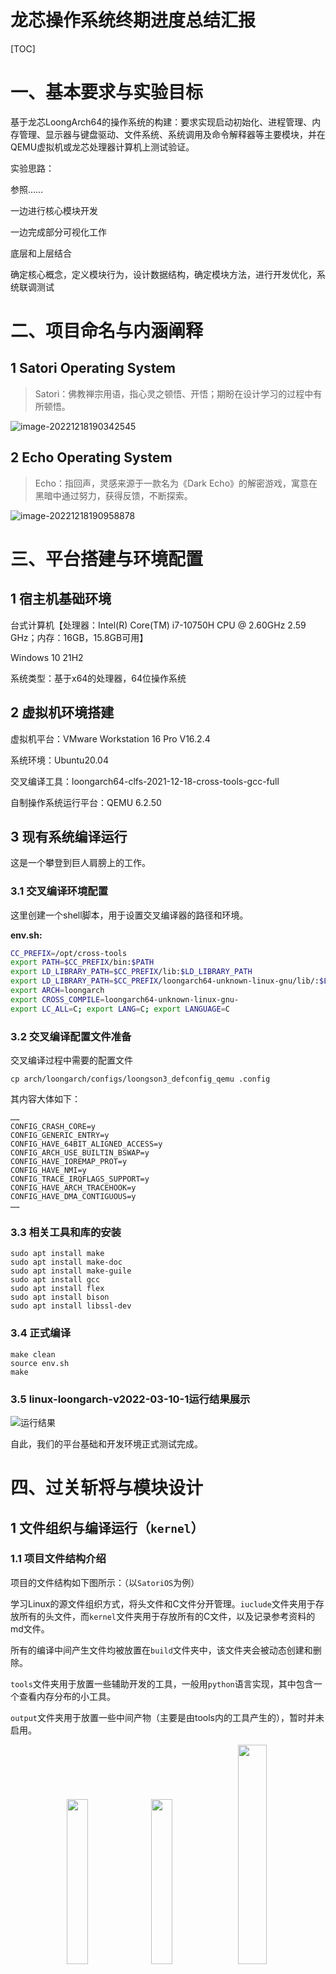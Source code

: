 # 龙芯操作系统终期进度总结汇报

[TOC]

# 一、基本要求与实验目标

基于龙芯LoongArch64的操作系统的构建：要求实现启动初始化、进程管理、内存管理、显示器与键盘驱动、文件系统、系统调用及命令解释器等主要模块，并在QEMU虚拟机或龙芯处理器计算机上测试验证。

实验思路：

参照……

一边进行核心模块开发

一边完成部分可视化工作

底层和上层结合

确定核心概念，定义模块行为，设计数据结构，确定模块方法，进行开发优化，系统联调测试

# 二、项目命名与内涵阐释

## 1 Satori Operating System

> Satori：佛教禅宗用语，指心灵之顿悟、开悟；期盼在设计学习的过程中有所顿悟。

![image-20221218190342545](D:\CodeBase\satori-os\report\assets\image-20221218190342545.png)

## 2 Echo Operating System

> Echo：指回声，灵感来源于一款名为《Dark Echo》的解密游戏，寓意在黑暗中通过努力，获得反馈，不断探索。

![image-20221218190958878](D:\CodeBase\satori-os\report\assets\image-20221218190958878.png)

# 三、平台搭建与环境配置

## 1 宿主机基础环境

台式计算机【处理器：Intel(R) Core(TM) i7-10750H CPU @ 2.60GHz   2.59 GHz；内存：16GB，15.8GB可用】

Windows 10 21H2

系统类型：基于x64的处理器，64位操作系统

## 2 虚拟机环境搭建

虚拟机平台：VMware Workstation 16 Pro V16.2.4

系统环境：Ubuntu20.04

交叉编译工具：loongarch64-clfs-2021-12-18-cross-tools-gcc-full

自制操作系统运行平台：QEMU 6.2.50

## 3 现有系统编译运行

这是一个攀登到巨人肩膀上的工作。

### 3.1 交叉编译环境配置

这里创建一个shell脚本，用于设置交叉编译器的路径和环境。

**env.sh:**

```sh
CC_PREFIX=/opt/cross-tools
export PATH=$CC_PREFIX/bin:$PATH
export LD_LIBRARY_PATH=$CC_PREFIX/lib:$LD_LIBRARY_PATH
export LD_LIBRARY_PATH=$CC_PREFIX/loongarch64-unknown-linux-gnu/lib/:$LD_LIBRARY_PATH
export ARCH=loongarch
export CROSS_COMPILE=loongarch64-unknown-linux-gnu-
export LC_ALL=C; export LANG=C; export LANGUAGE=C
```

### 3.2 交叉编译配置文件准备

交叉编译过程中需要的配置文件

```shell
cp arch/loongarch/configs/loongson3_defconfig_qemu .config
```

其内容大体如下：

```shell
……
CONFIG_CRASH_CORE=y
CONFIG_GENERIC_ENTRY=y
CONFIG_HAVE_64BIT_ALIGNED_ACCESS=y
CONFIG_ARCH_USE_BUILTIN_BSWAP=y
CONFIG_HAVE_IOREMAP_PROT=y
CONFIG_HAVE_NMI=y
CONFIG_TRACE_IRQFLAGS_SUPPORT=y
CONFIG_HAVE_ARCH_TRACEHOOK=y
CONFIG_HAVE_DMA_CONTIGUOUS=y
……
```

### 3.3 相关工具和库的安装

```shell
sudo apt install make
sudo apt install make-doc
sudo apt install make-guile
sudo apt install gcc
sudo apt install flex
sudo apt install bison
sudo apt install libssl-dev
```

### 3.4 正式编译

```shell
make clean
source env.sh
make
```

### 3.5 linux-loongarch-v2022-03-10-1运行结果展示

![运行结果](.\assets\image-20221217141058349.png)

自此，我们的平台基础和开发环境正式测试完成。

# 四、过关斩将与模块设计

## 1 文件组织与编译运行（`kernel`）

### 1.1 项目文件结构介绍

项目的文件结构如下图所示：（以`SatoriOS`为例）

学习Linux的源文件组织方式，将头文件和C文件分开管理。`iuclude`文件夹用于存放所有的头文件，而`kernel`文件夹用于存放所有的C文件，以及记录参考资料的md文件。

所有的编译中间产生文件均被放置在`build`文件夹中，该文件夹会被动态创建和删除。

`tools`文件夹用于放置一些辅助开发的工具，一般用`python`语言实现，其中包含一个查看内存分布的小工具。

`output`文件夹用于放置一些中间产物（主要是由tools内的工具产生的），暂时并未启用。

<center>
    <img src=".\assets\image-20221217124720705.png" width="26%">
    <img src=".\assets\image-20221217124515810.png" width="26%">
    <img src=".\assets\image-20221217124624890.png" width="30%">
</center>

为了方便IDE定位头文件所在位置，可在`VSCode`中做如下配置：

```json
{
    "configurations": [
        {
            ...
            "includePath": [
                "${workspaceFolder}/include/**",
            ],
            ...
        }
    ],
    ...
}
```

### 1.2 编译脚本编写说明

本系统通过编写多级`Makefile`文件实现对源代码的编译和链接，详细编译过程如下。

在`kernel`文件夹中添加负责内核总体编译的`Makefile`文件，其主要功能是

- 定义基本编译/链接指令参数，并将其`export`至工作空间

```makefile
export TOOLPREFIX := loongarch64-unknown-linux-gnu-

export CC = $(TOOLPREFIX)gcc
export LD = $(TOOLPREFIX)ld

export CFLAGS = -Wall -O2 -g3 \
	-march=loongarch64 -mabi=lp64s \
	-ffreestanding -fno-common \
	-nostdlib \
	-I../include \ # 告知gcc头文件的相对路径
	-fno-stack-protector \
	-fno-pie -no-pie 

export LDFLAGS = -z max-page-size=4096
```

- 遍历`kernel`文件夹，确定需要编译链接的中间目标文件，这里默认将每个子文件夹的名字作为目标文件的文件名

```makefile
TGTDIR := ../build/ # 编译目标输出文件夹
TARGET := $(TGTDIR)kernel
SOURCE := $(wildcard *.c)
# 遍历所有的文件夹，并将文件夹的名字作为中间目标产物的名字
SUBOBJS = $(filter %.o, $(patsubst ./%, %.o, $(shell find -maxdepth 1 -type d)))
OBJECTS = $(patsubst %.c, $(TGTDIR)%.o, $(SOURCE))
OBJECTS += $(patsubst %.o, $(TGTDIR)%.o, $(SUBOBJS))
```

- 遍历并进入到每一个子文件夹中执行`make`指令，递归地完成编译，并将所有中间产物最终链接为内核

```makefile
$(TARGET): $(OBJECTS) ld.script # 根据链接脚本进行链接
	@echo Linking $(TARGET)
	$(ECHOPRE)$(LD) $(LDFLAGS) -T ld.script -o $(TARGET) $(OBJECTS)

$(TGTDIR)%.o : %.c
	@echo Compiling $<
	$(ECHOPRE)$(CC) $(CFLAGS) -c -o $@ $<

$(TGTDIR)%.o : # 递归地执行编译
	@echo -------------------------- == $(subst .o,,$@) == ------------------------------
	@mkdir -p $(subst .o,,$@)
	@(cd $(subst $(TGTDIR),,$(subst .o,,$@)); make) # 进入到子文件夹并执行`make`指令
```

每一个子文件夹中的`Makefile`文件内容类似如下

```makefile
SECNME := mm # 该模块名称
TGTDIR := ../../build/ # 目标产物文件夹
INCDIR := ../../include # 头文件目录
SUBDIR := $(TGTDIR)$(SECNME)/
TARGET := $(TGTDIR)$(SECNME).o
SOURCE := $(wildcard *.c)
OBJECTS := $(patsubst %.c, $(SUBDIR)%.o, $(SOURCE))
CFLAGS += -I../../include

all: $(TARGET)

$(TARGET): $(OBJECTS)
	@echo Linking $(TARGET)
	$(ECHOPRE)$(LD) -r -o $(TARGET) $(OBJECTS)

$(SUBDIR)%.o : %.c
	@echo Compiling $<
	$(ECHOPRE)$(CC) $(CFLAGS) -c -o $@ $<
```

### 1.3 运行脚本编写说明

## 2 固件简介与启动装载（`start.sh`）

### 2.1 UEFI固件简介

### 2.2 龙芯操作系统装载流程

龙芯之前定义了一个启动规范，定义了BIOS和内核的交互接口，但是在推动相关补丁进入上游社区时，内核的维护者们提出了不同意见。社区倾向于采用EFI标准提供的启动功能，即编译内核时生成一个vmlinux.efi这样的EFI模块，它可以不用任何grub之类的装载器实现启动。因为还没有最终定论，导致龙芯开源版本的内核和BIOS互相没有直接支持。因此我们不得不从github.com/loongson fork了相应的软件，进行了一点修改。这里对目前的启动约定做一个简单的说明：

- UEFI bios装载内核时，会把从内核elf文件获取的入口点地址（可以用readelf -h或者-l vmlinux看到）抹去高32位使用。比如vmlinux链接的地址是0x9000000001034804，实际bios跳转的地址将是0x1034804，代码装载的位置也是物理内存0x1034804。BIOS这么做是因为它逻辑上相当于用物理地址去访问内存，高的虚拟地址空间没有映射不能直接用。
- 内核启动入口代码需要做两件事：（参见arch/loongarch/kernel/head.S）
  1. 设置一个直接地址映射窗口（参见loongarch体系结构手册，5.2.1节），把内核用到的64地址抹去高位映射到物理内存。目前linux内核是设置0x8000xxxx-xxxxxxxx和0x9000xxxx-xxxxxxxx地址抹去最高的8和9为其物理地址，前者用于uncache访问(即不通过高速缓存去load/store)，后者用于cache访问。
  2. 做个代码自跳转，使得后续代码执行的PC和链接用的虚拟地址匹配。BIOS刚跳转到内核时，用的地址是抹去了高32位的地址（相当于物理地址），步骤1使得链接时的高地址可以访问到同样的物理内存，这里则换回到原始的虚拟地址。

我们这里使用链接脚本（ld.script）设置内核入口：

```c
OUTPUT_ARCH( "loongarch" )
ENTRY( kernel_entry )

SECTIONS
{
  . = 0x92000000;

  .text : {
    *(.text .text.*)
    PROVIDE(etext = .);
  }

  .rodata : {
    . = ALIGN(16);
    *(.srodata .srodata.*)
    . = ALIGN(16);
    *(.rodata .rodata.*)
  }

  .data : {
    . = ALIGN(16);
    *(.sdata .sdata.*) 
    . = ALIGN(16);
    *(.data .data.*)
  }

  .bss : {
    . = ALIGN(16);
    *(.sbss .sbss.*) 
    . = ALIGN(16);
    *(.bss .bss.*)
  }

  PROVIDE(end = .);
}
```



## 3 内核信息输出模块设计（`io`）

### 3.1 显示第一个字符

此时，我们设置了内核入口，就相当于给我们的操作系统“程序”设置了一个“main”函数，但是在这样的命令行窗口，没有输出，我们无法看到任何东西，也就无法做任何有意义的交互。亟待解决的第一个问题就是——printf。

作为一个操作系统，我们一开始并没有标准的输入输出库供我们使用，经过研究，想要在命令行窗口实现输出，需要通过串口通信。

对于串口的通信，龙芯3A5000提供了两块UART(Universal Asynchronous Receiver Transmitter)控制器进行控制，分别为UART0和UART1从**《龙芯3A5000_3B5000处理器寄存器使用手册》**中我们可以找到UART0控制器的物理地址为0x1FE00100，在输出过程中，涉及到的两个重要寄存器如下图：

<center>
    <img src=".\assets\image-20221217141152350.png" width="36%">
    <img src=".\assets\image-20221217141212916.png" width="46%">
</center>


其中DAT寄存器，负责输入数据的传输，是我们向命令行窗口输出的端口，接收8位宽的 **ascii码**；LSR寄存器则负责在传输前后检测输出状态，其第5个标志位代表当前串口是否为空，即是否能够传输数据，防止对前面传入但未处理的数据造成直接覆盖。

![image-20221217141228443](.\assets\image-20221217141228443.png)

![image-20221217141244426](.\assets\image-20221217141244426.png)

具体实现和管理代码如下：

```c
static const unsigned long uart_base = 0x1fe001e0;

#define UART0_THR  (uart_base + 0)
#define UART0_LSR  (uart_base + 5)
#define LSR_TX_IDLE  (1 << 5)

static char io_readb()
{
    return *(volatile char*)UART0_LSR;
}

static void io_writeb(char c)
{
    while ((io_readb() & LSR_TX_IDLE) == 0){
        asm volatile("nop\n" : : : );
    }
    *(char*)UART0_THR = c;
}
```

在此基础上，我们进一步封装出putc（输出单个字符）和puts（输出字符串）：

```c
void putc(char c)
{
	// wait for Transmit Holding Empty to be set in LSR.
	while ((io_readb() & LSR_TX_IDLE) == 0);
	io_writeb(c);
}

void puts(char *str)
{
	while (*str != 0)
	{
		putc(*str);
		str++;
	}
}
```

### 3.2 格式化输出及控制

格式化输出函数设计实现如下：

```C
void printf(const char *fmt, ...)
{
	va_list ap;
	int i, c, n;
	char *s;

	if (fmt == 0)
	{
		intr_on();
		return;
	}

	va_start(ap, fmt);
	for (i = 0; (c = fmt[i] & 0xff) != 0; i++)
	{
		if (c != '%')
		{
			putc(c);
			continue;
		}
		c = fmt[++i] & 0xff;
		if (c == 0)
			break;
		switch (c)
		{
		case 'd':										// 打印10进制整数
			print_int(va_arg(ap, int), 10, 1);
			break;
		case 'x':										// 打印16进制整数
			print_int(va_arg(ap, int), 16, 1);
			break;
		case 'P':										// 打印64位地址
			print_ptr(va_arg(ap, unsigned long));
			break;
		case 'p':										// 打印32位地址
			print_ptr_short(va_arg(ap, unsigned long));
			break;
		case 's':										// 打印字符串
			if ((s = va_arg(ap, char *)) == 0)
				s = "(null)";
			for (; *s; s++)
				putc(*s);
			break;
		case 'c':										// 打印字符
			putc((char)(va_arg(ap, int)));
			break;
		case 'O':										// 打印字符串（16位左对齐）
			n = 16;
			if ((s = va_arg(ap, char *)) == 0)
				s = "(null)  ";
			for (; n; s++, n--)
				putc(*s ? *s : ' ');
			break;
		case 'o':										// 打印字符串（8位左对齐）
			n = 8;
			if ((s = va_arg(ap, char *)) == 0)
				s = "(null)  ";
			for (; n; s++, n--)
				putc(*s ? *s : ' ');
			break;
		case '%':
			putc('%');
			break;
		default:
			putc('%');
			putc(c);
			break;
		}
	}
}
```

在此基础上，我们了解到可以通过`ANSI`控制码实现对串口窗口的多样化控制，我们将相关方法进行了封装，其中一些示例如下：

```C
static inline void cursor_move_to(sint x, sint y);			// 光标位置移动到
static inline void clear_screen();							// 清屏
static inline void set_cursor_style(sint style);			// 设置光标样式
static inline void set_cursor_color(sint color);			// 设置光标（字体）颜色
static inline void set_cursor_background_color(sint color);	// 设置光标（字体）背景颜色
void save_cursor_style();		// 保存光标样式
void restore_cursor_style();	// 恢复光标样式
void save_cursor_color();		// 保存光标（字体）颜色
void restore_cursor_color();	// 恢复光标（字体）颜色
```



### 3.3 内核信息打印模块

在以上输出控制模块的基础上，我们统一了内核信息输出的标准格式，定义了四种输出类型，其实现如下：

```python
#define pr_info(src, fmt, ...)          \
    {                                   \
        save_cursor_color();            \
        set_cursor_color(ANSI_GREEN);   \
        printf("[" #src "] | INFO | "); \
        printf(fmt, ##__VA_ARGS__);     \
        put_char('\n');                 \
        restore_cursor_color();         \
    }

#define pr_warn(src, fmt, ...)          \
    {                                   \
        save_cursor_color();            \
        set_cursor_color(ANSI_YELLOW);  \
        printf("[" #src "] | WARN | "); \
        printf(fmt, ##__VA_ARGS__);     \
        put_char('\n');                 \
        restore_cursor_color();         \
    }

#define pr_error(src, fmt, ...)          \
    {                                    \
        save_cursor_color();             \
        set_cursor_color(ANSI_RED);      \
        printf("[" #src "] | ERROR | "); \
        printf(fmt, ##__VA_ARGS__);      \
        put_char('\n');                  \
        restore_cursor_color();          \
        die();                           \
    }

#ifdef CONFIG_DEBUG

#define pr_debug(src, fmt, ...)          \
    {                                    \
        save_cursor_color();             \
        set_cursor_color(ANSI_BLUE);     \
        printf("[" #src "] | DEBUG | "); \
        printf(fmt, ##__VA_ARGS__);      \
        put_char('\n');                  \
        restore_cursor_color();          \
    }

#else

#define pr_debug(src, fmt, ...) \
    {                           \
    }

#endif /* !CONFIG_DEBUG */
```

内核各模块在使用上述基本模块时，可以进行封装，例如：

```python
#define mm_info(fmt, ...) pr_info(MM, fmt, ##__VA_ARGS__)
#define mm_warn(fmt, ...) pr_warn(MM, fmt, ##__VA_ARGS__)
#define mm_error(fmt, ...) pr_error(MM, fmt, ##__VA_ARGS__)
#define mm_debug(fmt, ...) pr_debug(MM, fmt, ##__VA_ARGS__)
```



## 4 中断处理与驱动设计（`trap`）

### 4.1 中断处理流程概述

（1）为了实现中断处理，首先是对中断的初始化，为各个中断相关的芯片写入控制方式，同时为CPU设置中断入口、中断使能等中断基本信息；

（2）当接收到中断后，CPU会自动跳转到设置的中断入口处运行；

（3）当前我们使用的是单个中断，在进入中断后，各个中断统一进入trap_entry函数进行现场保护，而后进入中断处理函数trap_handle；

（4）在trap_handle函数中，我们通过读取例外配置寄存器获取当前中断状态并和配置的中断配置寄存器以及各中断设备进行比较，确定触发中断的设备并进入对应设备的中断处理函数。

![trap_step](.\assets\trap_step.png)

### 4.2 中断控制过程初始化

对于中断过程的初始化可以分为四部分：

```C
void trap_init(void)
{
    /*CPU控制状态寄存器设置*/
    unsigned int ecfg = ( 0U << CSR_ECFG_VS_SHIFT ) | HWI_VEC | TI_VEC;
    unsigned long tcfg = 0x0a000000UL | CSR_TCFG_EN | CSR_TCFG_PER;
    w_csr_ecfg(ecfg);
    w_csr_tcfg(tcfg);
    w_csr_eentry((unsigned long)trap_entry);
    /*拓展io中断初始化*/
    extioi_init();
    /*桥片初始化*/
    ls7a_intc_init();
    /*键鼠控制芯片初始化*/
    i8042_init();
}
```

首先是对**控制状态寄存器**的设置，不同于8086简单基础的架构，龙芯对CPU本身设置了大量的可配置内容，其通过**控制状态寄存器**进行设置。所有的**控制状态寄存器**需要通过龙芯的`csrwr/csrrd`指令进行控制。

`ecfg`个`tcfg`分别为例外配置寄存器和时钟配置寄存器，这样我们就实现了对于中断的基础配置和一个十分重要的中断源——时钟中断源：

<center>
    <img src=".\assets\image-20221217152300743.png" width="40%">
    <img src=".\assets\image-20221217152532642.png" width="35%">
</center>

同时我们还需要向`eentry`控制状态寄存器中写入我们编写的中断入口函数地址。

对CPU的控制状态寄存器配置完成后，我们需要对CPU的IO端口的控制状态进行配置：

```c
void extioi_init(void)
{
    iocsr_writeq((0x1UL << UART0_IRQ) | (0x1UL << KEYBOARD_IRQ) | 
                 (0x1UL << MOUSE_IRQ) | (0x1UL << DISK_IRQ), 
                 LOONGARCH_IOCSR_EXTIOI_EN_BASE);

    /* extioi[31:0] map to cpu irq pin INT1, other to INT0 */
    iocsr_writeq(0x01UL,LOONGARCH_IOCSR_EXTIOI_MAP_BASE);

    /* extioi IRQ 0-7 route to core 0, use node type 0 */
    iocsr_writeq(0x0UL,LOONGARCH_IOCSR_EXTIOI_ROUTE_BASE);

    /* nodetype0 set to 1, always trigger at node 0 */
    iocsr_writeq(0x1,LOONGARCH_IOCSR_EXRIOI_NODETYPE_BASE);
}
```

这里分别对**拓展IO中断使能寄存器**、**中断路由寄存器**、**中断目标处理器核路由寄存器地址**和**中断目标结点映射方式寄存器**进行了配置。

对CPU的配置完成后，我们还需要对桥片芯片进行配置，配置其中断使能寄存器、中断向量寄存器等：

```c
void ls7a_intc_init(void)
{
    /* enable uart0/keyboard/mouse */
    *(volatile unsigned long*)(LS7A_INT_MASK_REG) = ~((0x1UL << UART0_IRQ) | (0x1UL << KEYBOARD_IRQ) | 
                                                      (0x1UL << MOUSE_IRQ));

    *(volatile unsigned long*)(LS7A_INT_EDGE_REG) = (0x1UL << (UART0_IRQ | KEYBOARD_IRQ | MOUSE_IRQ));

    /* route to the same irq in extioi */
    *(volatile unsigned char*)(LS7A_INT_HTMSI_VEC_REG + UART0_IRQ) = UART0_IRQ;
    *(volatile unsigned char*)(LS7A_INT_HTMSI_VEC_REG + KEYBOARD_IRQ) = KEYBOARD_IRQ;
    *(volatile unsigned char*)(LS7A_INT_HTMSI_VEC_REG + MOUSE_IRQ) = MOUSE_IRQ;

    *(volatile unsigned long*)(LS7A_INT_POL_REG) = 0x0UL;
}
```

自此，中断还不能够正常运行，我们还需要对外围设备进行配置。我们知道不同设备都会有不同的控制状态和输入输出端口，对应设备控制芯片的控制寄存器、数据寄存器和状态寄存器（`i8042`的控制寄存器和状态寄存器共用一个端口），这里我们最直接涉及到的就是对键鼠进行控制的`i8042`芯片，我们需要在其控制端口写入我们需要的控制方式：

```C
void i8042_init(void)
{
  unsigned char data;

  /* disable device */
  *(volatile unsigned char*)(LS7A_I8042_COMMAND) = 0xAD;
  *(volatile unsigned char*)(LS7A_I8042_COMMAND) = 0xA7;
  /* flush */
  data = *(volatile unsigned char*)(LS7A_I8042_DATA);
  /* self test */
  *(volatile unsigned char*)(LS7A_I8042_COMMAND) = 0xAA;
  data = *(volatile unsigned char*)(LS7A_I8042_DATA);

  /* set config byte, enable device and interrupt*/
  *(volatile unsigned char*)(LS7A_I8042_COMMAND) = 0x20;
  data = *(volatile unsigned char*)(LS7A_I8042_DATA);
  *(volatile unsigned char*)(LS7A_I8042_COMMAND) = 0x60;
  *(volatile unsigned char*)(LS7A_I8042_DATA) = 0x07;

  /* test */
  *(volatile unsigned char*)(LS7A_I8042_COMMAND) = 0xAB;
  data = *(volatile unsigned char*)(LS7A_I8042_DATA);

  /* enable first port */
  *(volatile unsigned char*)(LS7A_I8042_COMMAND) = 0xAE;

  /* reset device */
  *(volatile unsigned char*)(LS7A_I8042_DATA) = 0xFF;
  data = *(volatile unsigned char*)(LS7A_I8042_DATA);
}
```

这样我们就是完整实现了键鼠中断以及时钟中断并将中断定向到我们设置的中断入口处。

### 4.3 键盘驱动设计与实现

在操作系统的运行过程中，因为处于命令行状态下，我们最主要的交互方式就是通过键盘实现输入，下图为设计的键盘驱动处理过程。

![kbd-2022-11-08-1451](.\assets\kbd-2022-11-08-1451.png)

当我们通过中断进入键盘的中断处理程序后，会先通过状态端口判断`i8042`的数据端口是否有未读的数据，如果有，则可以通过数据端口读取数据。

此时我们读取到的数据为键盘扫描码，我们需要通过键盘扫描码映射到键盘按键表，其中包含了每一个按键的`ascii码`（若没有则为0）。然后外部的应用可以通过注册键盘的回调，在键盘中断的过程中接收键盘驱动分发的键盘数据。

### 4.4 鼠标驱动设计与实现



## 5 内核标准库设计与实现（`lib`）

### 5.1 基本字符串处理函数

为了方便内核部分功能的实现，我们首先实现了`string.h`：

```C
#ifndef _SYSTEM_LIB_STRING_H_
#define _SYSTEM_LIB_STRING_H_

int strcmp(const char *str1, const char *str2);
int strcpy(char *dst, const char *src);
int strlen(const char *str);
int strncmp(const char *str1, const char *str2, int n);
int strncpy(char *dst, const char *src, int n);
void split(char *str, char *delim, char result[][100], int *result_len);

void memset(void *ptr, char c, unsigned long size);
int memcmp(void *ptr1, void *ptr2, unsigned long size);
void memcpy(void *ptr1, void *ptr2, unsigned long size);

#endif /* !_SYSTEM_LIB_STRING_H_ */
```

以上这些函数的功能人尽皆知，在此便不赘述。

### 5.2 标准缓冲区设计与实现

为了方便标准输入模块的开发，我们首先设计实现了标准字符输入缓冲区数据结构及其相关操作函数。缓冲区由顺序队列实现，并提供了自旋等待数据的API。

```C
typedef struct std_buffer
{
    byte *data;		// 数据
    int size;		// 已装入数据大小（单位：字节）
    int capacity;	// 缓冲区容量（单位：字节）
    int head;		// 缓冲区头
    int tail;		// 缓冲区尾
    int peek;		// 访问指针
} std_buffer;

std_buffer *std_buffer_create(int capacity);
void std_buffer_destroy(std_buffer *buffer);
void std_buffer_clear(std_buffer *buffer);

void std_buffer_put(std_buffer *buffer, const byte data);
void std_buffer_puts(std_buffer *buffer, const char *data);

byte std_buffer_pop(std_buffer *buffer);
byte std_buffer_get(std_buffer *buffer);

int std_buffer_gets(std_buffer *buffer, char *data, int size);

byte std_buffer_peek(std_buffer *buffer);
void std_buffer_back(std_buffer *buffer);

char std_buffer_wait_char(std_buffer *buffer);

int std_buffer_wait_line(std_buffer *buffer, char *data, int size);

static inline int std_buffer_full(std_buffer *buffer)
{
    return buffer->size == buffer->capacity;
}

static inline int std_buffer_full_p(std_buffer *buffer)
{
    return buffer->peek == buffer->head;
}

static inline int std_buffer_empty(std_buffer *buffer)
{
    return buffer->size == 0;
}

static inline int std_buffer_empty_p(std_buffer *buffer)
{
    return buffer->peek == buffer->tail;
}
```



### 5.3 标准可编辑文本结构设计与实现

为了支持建议文本编辑器`vim`的设计实现，我们利用二维双向链表设计了可编辑的文本数据结构，其核心数据结构定义与相关操作函数设计与实现如下。

核心数据结构：

```C
typedef struct text_cursor	// 光标位置
{
    int x;
    int y;
} text_cursor;

typedef struct text_char	// 字符结点
{
    char ch;
    struct text_char *next;
    struct text_char *prev;
} text_char;

typedef struct text_line	// 行节点
{
    int nr_chars;
    text_char *fst_char;
    text_char *lst_char;
    struct text_line *next;
    struct text_line *prev;
} text_line;

typedef struct text_buffer	// 可编辑文本缓冲
{
    int nr_lines;
    text_line *fst_line;
    text_line *lst_line;
    text_line *cur_line;
    text_char *cur_char;
    text_cursor cursor;
} text_buffer;
```

相关操作函数：

```C
text_buffer *text_buffer_create();

int text_buffer_count_lines(text_buffer *buffer);
int text_buffer_count_chars(text_buffer *buffer);

void text_buffer_load_text(text_buffer *buffer, char *str);
void text_buffer_save_text(text_buffer *buffer, char *str, int size);

void text_buffer_save_line(text_line *line, char *str, int size);

void text_buffer_clear(text_buffer *buffer);
void text_buffer_destroy(text_buffer *buffer);
void text_buffer_free_line(text_line *line);

void text_buffer_write_char(text_buffer *buffer, char c);

void text_buffer_insert_line(text_buffer *buffer);
void text_buffer_insert_char(text_buffer *buffer, char c);
void text_buffer_insert_string(text_buffer *buffer, char *str);

void text_buffer_split_line(text_buffer *buffer);
void text_buffer_merge_line(text_buffer *buffer);

static inline void text_buffer_newline(text_buffer *buffer)
{
    text_buffer_split_line(buffer);
}

void text_buffer_delete_char(text_buffer *buffer);
void text_buffer_delete_line(text_buffer *buffer);

void text_buffer_backspace(text_buffer *buffer);

void text_buffer_cursor_up(text_buffer *buffer);
void text_buffer_cursor_down(text_buffer *buffer);
void text_buffer_cursor_prev(text_buffer *buffer);
void text_buffer_cursor_next(text_buffer *buffer);

void text_buffer_cursor_move_to(text_buffer *buffer, int x, int y);
void text_buffer_cursor_to_line(text_buffer *buffer, int line);
void text_buffer_cursor_to_col(text_buffer *buffer, int col);

void text_buffer_cursor_home(text_buffer *buffer);
void text_buffer_cursor_end(text_buffer *buffer);

void text_buffer_cursor_line_home(text_buffer *buffer);
void text_buffer_cursor_line_end(text_buffer *buffer);

void text_buffer_print_info(text_buffer *buffer);

void text_buffer_print_line(text_line *line);
void text_buffer_print_text(text_buffer *buffer);

void text_buffer_relocate_cursor(text_buffer *buffer);
```

函数详细实现过程不再赘述，感兴趣的同学可以参考源码。

## 6 命令解释器设计与实现（`shell`）

### 6.1 核心常量及数据结构定义

核心常量及数据结构定义如下：(`shell.h`)

```C
#define SHELL_BUFFER_SIZE   256 // shell命令输入缓冲区大小
#define SHELL_CMD_MAX       64	// 最大支持内置命令的数量
#define CMD_PARAM_MAX       8	// 每条命令最大支持的参数数量
#define NAME_LEN_MAX        16	// 命令或参数名最大长度
#define DESC_LEN_MAX        64	// 命令或参数描述信息最大长度

typedef struct {
    char sign;
    char name[NAME_LEN_MAX];
    char desc[DESC_LEN_MAX];
} cmd_param;	// 命令参数定义数据结构，sign代表该命令的缩写

typedef struct {
    char sign;
    char param[DESC_LEN_MAX];
} param_unit;	// 从命令中解析得到的参数数据结构，由参数缩写和参数附加值组成

typedef struct {
    char cmd[NAME_LEN_MAX];				// 命令名
    char desc[DESC_LEN_MAX];			// 命令描述信息
    cmd_param params[CMD_PARAM_MAX];	// 命令附带的参数定义
    void (*func)();						// 命令的执行函数
} shell_cmd;	//命令定义数据结构

extern char input_buff[SHELL_BUFFER_SIZE];	// 输入缓冲区

extern shell_cmd shell_cmds[SHELL_CMD_MAX];	// 内置命令

extern param_unit param_buff[CMD_PARAM_MAX];// 参数缓冲区

extern int shell_exit_flag;	// shell退出标志
```

### 6.2 相关功能的设计与实现

在`cmd.c`中定义内置命令如下：（截取部分）

```C
shell_cmd shell_cmds[SHELL_CMD_MAX] = {
    ...
    {
        .cmd = "info",
        .desc = "show the information of SatoriOS",
        .params = {
            {
                .sign = 'c',
                .name = "cpu",
                .desc = "show cpu information",
            },
            {
                .sign = 'm',
                .name = "memory",
                .desc = "show memory information",
            },
            {
                .sign = 'b',
                .name = "boot",
                .desc = "show boot information",
            }
        },
        .func = show_satori_info
    }
    ...
};
```

该命令对应的实现在`impl.c`中，也可直接调用内核其他部分的函数。shell的主函数如下。

注意：由于我们并未进入保护模式，所以此处并不涉及内核态到用户态的切换。

```C
void entry_shell()
{
    puts("Entering Shell...");
    shell_exit_flag = 0;
    while (!shell_exit_flag)
    {
        printf("SatoriOS:%s $ ", shell_path);
        int n = gets(input_buff, SHELL_BUFFER_SIZE);
        if (n == SHELL_BUFFER_SIZE)
        {
            puts("\n\rInput overflowed!");
            continue;
        }
        if (input_buff[0] == 0)
            continue;
        parse_command();
    }
    puts("Exiting Shell...");
}
```

此处，为方便起见，shell直接使用的我们实现的`gets`方法获取键盘输入并进行解析。解析过程在`parser.c`中实现，其中重要函数的含义如下：

```C
void parse_command();			// 解析输入缓冲区中的命令，并将格式化的参数存入参数缓冲区，而后调用命令执行函数
void parse_params(int cmd_id);	// 由parse_command调用，负责解析命令参数
int has_param(int cmd_id);		// 由命令执行函数调用，判断参数缓冲区中是否含有某个参数
char *get_param(char sign);		// 由命令执行函数调用，获取某个参数的附加值
```

对于每一个命令，可以参照如下格式进行实现，其余不多赘述。

```C
void show_about_info(int cmd_id)
{
    if (!has_param(cmd_id))
    {
        puts("Satori OS is a simple OS written by C.");
        print_info();
    }
    else
    {
        if (get_param('v') != 0)
            puts(VERSION);
        if (get_param('a') != 0)
            puts(AUTHOR);
        if (get_param('c') != 0)
            puts(COPYRIGHT);
        if (get_param('l') != 0)
            puts(LOGO);
        if (get_param('o') != 0)
            puts(ORIGIN);
    }
}
```

`SatoriOS Shell`实际运行截图如下：

![image-20221218190711206](D:\CodeBase\satori-os\report\assets\image-20221218190711206.png)

## 7 内存管理设计与实现（`mm`）

### 7.1 `SatoriOS`/`EchoOS`内存管理架构概述

在设计内存管理系统时，我们着重参考了Linux相关的设计理念和设计思路，但由于Linux的内存管理系统过于庞大复杂，我们并未完全遵循Linux的实现方式，而是混入了大量的自己的理解和思考。在实现上，我们以根据现有需求自行实现代码为主，以参考Linux相关概念命名为辅，设计了一个简易可用的内存管理系统。

由于时间原因，这个系统尚有诸多等待完善的部分。同时，由于资料和时间的双重匮乏，我们目前并未对龙芯的硬件架构有透彻的研究，因此并未针对龙芯的相关控制寄存器进行设置，也并未启用硬件的MMU，无法对地址进行翻译转换，从而无法真正意义上进入保护模式，对内存进行段页式的管理。对于这个问题，一方面我们只能使系统仍然在内核态运行，另一方面我们提出了`vpu`的概念，希望以模拟硬件逻辑的方式来虚拟地实现段页式的内存管理，该想法将在本章第10小节进行详细讨论和阐述。

下面先对内存分配系统整体的设计思路进行介绍。

研究Linux内核可以发现，Linux中重要的内存分配接口主要由`kmalloc`、`vmalloc`、`malloc`等组成。其中`kmalloc`用于内核空间动态内存分配，其本质是分配大小不定的连续物理内存，依靠`slab`系统实现。在Linux中，`slab`系统是以对象为单位的，在`buddy system`基础上分配较小连续物理内存的系统。Linux底层所使用的页分配器是`buddy system`。在Linux系统中，`vmalloc`负责分配虚拟连续，但物理上并不一定连续的内存空间，而`malloc`则是用于在用户空间进行连续内存分配的接口。

![1670286103590](D:\CodeBase\satori-os\report\assets\1670286103590.png)

在我们设计的操作系统中，我们模仿Linux设计了最简单的`Buddy System`和`Slab Allocator`，并在此基础上实现了`kmalloc`函数。由于时间原因，我们并未实现`vmalloc`和`malloc`两个分配器。

在我们实践的过程中，我们发现内存管理实际上存在鸡生蛋蛋生鸡的问题，也就是说，内存管理系统的搭建是为了能够动态的申请和释放内存，而内存管理系统本身在一定程度上也依赖于动态的内存申请和释放。对此，Linux的解决方案是设计了一个`boot_cache`的过程，而我们则采用了更为简单的方式，即在内核空间划分出一段内存用于临时的内核数据结构的动态内存申请，而管理这片内存的分配器是基于位示图原理的`Bit Allocator`。

### 7.2 连续物理内存分配器（`kmalloc`）设计与实现

我们设计的连续物理内存分配器主要由底层的页分配器`Buddy System`、上层的对象分配器`Slab Allocator`以及初始化阶段的临时分配器`Bit Allocator`三个部分组成。

#### 7.2.0 `Bit Allocator` 设计与实现

位分配器的实现非常简单，其针对位示图进行位的分配操作。其中负责分配的函数主要有`alloc_bits`和`alloc_aligned_bits`两个函数，前者负责忠实的分配内核需要的内存大小，保证内存的利用率，后者则在内核需求的基础上考虑了内存对齐以及分配性能等因素，可以相对快速地分配大块的内存。两个函数的实现如下：

```C
int alloc_bits(byte *bitmap, int map_size, int size, int *last)
{
    int last_i = *last / 8;
    int i = last_i, j = *last % 8, k = 0;
    while (k < size)
    {
        if (j == 8)
        {
            j = 0;
            i = (i + 1) % map_size;
            if (i == last_i)
                return -1;
        }
        if ((bitmap[i] & (1 << j)) == 0)
            k++;
        else
            k = 0;
        j++;
    }
    *last = i * 8 + j;
    for (int l = 0; l < size; l++)
        set_bit(bitmap, *last - l - 1, 1);
    return *last - size;
}
```

```C
int alloc_aligned_bits(byte *bitmap, int map_size, int size, int *last)
{
    int last_i = (*last + 7) / 8 % map_size;
    size = (size + 7) / 8;
    int i = last_i, k = 0;
    while (k < size)
    {
        if (bitmap[i] == 0)
            k++;
        else
            k = 0;
        i = (i + 1) % map_size;
        if (i == last_i)
            return -1;
    }
    *last = i * 8;
    for (int l = 0; l < size; l++)
        bitmap[i - l - 1] = 0xFF;
    return *last - size * 8;
}
```

此外，分别有两个函数负责内存的释放，并与上述两个函数一一匹配，一般不可混用。由于释放函数地实现较为简单，在此便不做展示。

系统启动之初的位分配器内存分配情况：

![image-20221218190942836](D:\CodeBase\satori-os\report\assets\image-20221218190942836.png)

#### 7.2.1 `Buddy System`设计与实现

在我们实现的系统中，伙伴系统是建立在树结构地基础上实现的。使用树实现的优点是代码结构简单，可靠性强，但缺点是内存分配效率相对较低。后续我们会择机对其进行优化改进。我们目前实现的伙伴系统的数据结构及方法的定义如下：

```C
#define ALLOCATED 1
#define FREE 0

typedef struct buddy_node
{
    struct buddy_node *left;
    struct buddy_node *right;
    int order;
    int state;
    void* start;
} buddy_node;

void init_buddy();
int split_buddy(buddy_node *node);
void merge_buddy(buddy_node *node);
buddy_node *alloc_buddy(buddy_node *root, int order);
void free_buddy(void* start, int order);

void *buddy_alloc(int size);
void buddy_free(void *addr, int size);
void* buddy_realloc(void* addr, int old_size, int new_size);
void* buddy_calloc(int size);
```

除去一些基本的树结构操作，我们的伙伴系统几个核心的方法实现如下：

```C
buddy_node *alloc_buddy(buddy_node *root, int order)
{
    if (order > root->order)
        return NULL;
    if (order == root->order)
    {
        root->state = ALLOCATED;
        return root;
    }
    else
    {
        if (root->left == NULL)
        {
            if (split_buddy(root) == -1)
                return NULL;
        }
        void *ret = alloc_buddy(root->left, order);
        if (ret == NULL)
            ret = alloc_buddy(root->right, order);
        return ret;
    }
    return NULL;
}

void free_buddy(void *start, int order)
{
    buddy_node *root = &buddy_root;
    buddy_node *node = root;
    while (node->order != order)
    {
        if (node->left == NULL)
        {
            mm_error("free_buddy: invalid operation. (start: %p, order: %d)", start, order);
            return;
        }
        root = node;
        if (start < node->right->start)
            node = node->left;
        else
            node = node->right;
    }
    node->state = FREE;
    if (root->left->state == FREE && root->right->state == FREE)
        merge_buddy(root);
}

void *buddy_alloc(int size)
{
    int order = 0;
    while ((1 << order) < size)
        order++;
    buddy_node *node = alloc_buddy(&buddy_root, order);
    if (node == NULL)
        return NULL;
    set_dead_beef(node->start + (1 << order) - 1);
    return (void *)node->start;
}

void buddy_free(void *addr, int size)
{
    int order = 0;
    while ((1 << order) < size)
        order++;
    if (!check_dead_beef(addr + (1 << order) - 1))
    {
        mm_error("buddy_free: Dead beef check failure. (addr: %p, size: %d)", addr, size);
    }
    free_buddy(addr, order);
}
```



#### 7.2.2 `Slab Allocator`设计与实现

由于时间原因，我们自己的Slab分配器尚未完全实现，下面附上Linux的具体实现示意图，感兴趣的同学可以深入了解。

![1668869941719](D:\CodeBase\satori-os\report\assets\1668869941719.png)

### 7.3 连续虚拟内存分配器（`vmalloc`）设计与实现

由于时间原因，本功能还处于实验开发阶段，在此不便展示。

### 7.4 用户地址空间分配器（`malloc`）设计与实现

由于时间原因，本功能还处于实验开发阶段，在此不便展示。

## 8 进程管理设计与实现（`sched`）

### 8.1 进程控制块设计

进程控制块的设计比较常规，根据龙芯的架构做了相应的调整，这其中也借鉴了`Linux`的设计思路。

- 进程标识符：内/外部、父/子进程、用户标识符
- 处理器状态信息：通用、PC、PSW、用户栈指针寄存器、龙芯控制寄存器
- 进程调度信息：进程状态、进程优先级、事件及其它
- 进程控制信息：程序和数据地址、进程同步通信机制、资源清单、链接指针

```C
struct loongarch_fpu {
	unsigned int	fcsr;
	unsigned int	vcsr;
	unsigned long int	fcc;	/* 8x8 */
	union fpureg fpr[NUM_FPU_REGS];
};

struct thread_struct {
	/* 保存主要的处理器寄存器 */
	unsigned long reg01, reg02, reg03, reg22; /* ra tp sp fp */
	unsigned long reg04, reg05, reg06, reg07; /* a0-a3 */
	unsigned long reg23, reg24, reg25, reg26; /* s0-s3 */
	unsigned long reg27, reg28, reg29, reg30, reg31; /* s4-s8 */
	/* 保存控制状态寄存器 */
	unsigned long csr_prmd;
	unsigned long csr_crmd;
	unsigned long csr_euen;
	unsigned long csr_ecfg;
	unsigned long csr_badvaddr;	//Last user fault
	/* 保存特权级寄存器 */
	unsigned long scr0;
	unsigned long scr1;
	unsigned long scr2;
	unsigned long scr3;
	/* 保存标志寄存器 */
	unsigned long eflags;
	/* 其他与进程相关的内容 */
	unsigned long trap_nr;
	unsigned long error_code;

	struct loongarch_fpu fpu FPU_ALIGN;
};

struct task_struct
{
	long state;			/* -1 不可运行, 0 可运行, >0 终止 */
	long counter;
	long priority;
	long signal; /* 挂起信号位图 */
	struct sigaction sigaction[32]; /* 信号的相关信息 */
	long blocked;			/* 屏蔽信号位图 */
/* 进程信息 */
	int exit_code;
	unsigned long start_code, end_code, end_data, brk, start_stack;
	long pid, father, pgrp, session, leader;
	unsigned short uid, euid, suid;
	unsigned short gid, egid, sgid;
	long utime, stime, cutime, cstime, start_time;
    
	struct thread_struct tss;
};
```

### 8.2 进程调度算法设计与实现

进程调度算法采用时间片轮转，在上述进程控制块的基础上，每当触发时钟中断达到指定的倒计时次数后，会进入进程调度算法，调度算法首先会判断现有各个进程的信号量，判断是否存在未被阻塞且可中断的进程，需要将其置为运行状态。

而后正式进入进程调度的部分，通过判断哪一个进程的计数器值大，则将其确定为下一个占用CPU的程序，调用`switch_to`切换进程。

```c
void schedule (void)
{
	int i, next, c;
	struct task_struct **p;

	/*通过信号量激活进程，略*/

    /*调度*/
	while (1)
	{
		c = -1;
		next = 0;
		i = NR_TASKS;
		p = &task[NR_TASKS];
		while (--i)
		{
			if (!*--p)
				continue;
			if ((*p)->state == TASK_RUNNING && (*p)->counter > c)
				c = (*p)->counter, next = i;
		}
		if (c)
			break;
		for (p = &LAST_TASK; p > &FIRST_TASK; --p)
			if (*p)
				(*p)->counter = ((*p)->counter >> 1) + (*p)->priority;
	}
	switch_to (current, task[next]);
}
```



### 8.3 基于VPU的进程调度设计

`VPU`的想法阐述请参见本章第十小节。在`VPU`的基础上，进程切换将变得非常简单。在虚拟进程进行切换时，不再需要进行额外的现场保护，只需将CPU的执行权交由不同的VPU执行即可。

## 9 文件系统设计与实现（`fs`）

由于时间原因，本功能还处于实验开发阶段，在此不便展示。

### 9.1 文件系统架构概述

### 9.2 虚拟文件系统（`vfs`）设计与实现

### 9.3 内存虚拟硬盘（`tfs`）设计与实现

### 9.4 简易文件系统（`FAT32`）设计与实现

## 10 虚拟处理单元设计与实现（`vpu`）

### 10.1 虚拟处理单元想法概述

由于资料和时间的双重匮乏，我们对龙芯架构的了解还很浅薄，尚不能完成对龙芯CPU的完全控制。对我们来说，龙芯CPU就像是一个黑盒子，我们无法在短期内摸清其关键操纵方法，而这样的盲人摸象可能会在很大程度上阻碍我们研发的进度。进行操作系统实验，一方面是希望对龙芯架构有一定的研究和理解，另一方面，我们也希望在实践的过程中更深入地理解课堂中学习到的知识，去进一步对操作系统这一非具体的概念感兴趣。因此，我们决定走一个折中的路线——既然操纵龙芯CPU存在一定的难度，那我们就用软件的方式构建一个虚拟的处理单元（Virtual Processor Unit, VPU），并在此基础上完成虚拟的指令执行、地址转换、段页管理及用户-内核态的转换，等相关的算法成熟之后再移植到真正的CPU上。我们必须承认，这个想法的工作量很大，我们投入了大量的时间也未能将其完全实现，下面我们仅就已经完成的工作作以简要介绍和展示。

#### 10.1.1 虚拟处理单元设计

经过综合考虑，我们最终确定`VPU`设计如下：

```C
typedef struct vpu
{
    u32 gpr[GENERAL_REGISTERS]; // General purpose registers
    u32 scr[SYSCALL_REGISTERS]; // System call registers
    segment_registers_t sgr;    // Segment registers
    segment_register_t *csr;    // Current segment register
    int ip;                     // Instruction pointer
    int sp;                     // Stack pointer
    int bp;                     // Base pointer
    sint cpl;                   // Current privilege level
    sint asid;                  // Address space identifier
    vpu_flags_t flags;          // Flags
    vdt_entry_t gdtr;           // Global descriptor table register
    selector_t ldtr;            // Local descriptor table register
} vpu_t;
```

下面进行逐一介绍。

```C
u32 gpr[GENERAL_REGISTERS]; // General purpose registers
```

通用寄存器。每个寄存器占用32位空间，共计16个。

```C
u32 scr[SYSCALL_REGISTERS]; // System call registers
```

系统调用专用寄存器。用于系统调用参数传递，共8个。这样的设计可能并不规范，仅仅是为了方便。

```C
segment_registers_t sgr;    // Segment registers
```

段寄存器组。其详细定义如下，本VPU设计共将应用程序划分成了四段，即代码段、数据段、栈段、堆段。

```C
typedef struct segment_registers
{
    segment_register_t cs; // Code segment
    segment_register_t ds; // Data segment
    segment_register_t ss; // Stack segment
    segment_register_t hs; // Heap segment
} segment_registers_t;
```

其中，每一个段寄存器由一个段选择子和一个段描述符组成。这里是参照了8086的经典设计，在设置段选择子时，VPU会自动将该选择子对应的段描述符填入段寄存器中。

```C
typedef struct segment_register
{
    selector_t selector;
    virtual_descriptor_t descriptor;
} segment_register_t;
```

其余有关分段设计将在10.2.2进行阐述。

```C
segment_register_t *csr;    // Current segment register
```

当前段寄存器。用于标记CPU当前正处于工作的段。该设计暂时没有参考依据，仅仅是为了方便而设置。

```C
int ip;                     // Instruction pointer
int sp;                     // Stack pointer
int bp;                     // Base pointer
```

程序计数器、栈顶指针和栈底指针。

```C
sint cpl;                   // Current privilege level
sint asid;                  // Address space identifier
```

当前工作特权级、进程地址空间ID。

```C
vpu_flags_t flags;          // Flags
```

标志寄存器，详细定义如下：

```C
typedef struct vpu_flags
{
    u8 cf : 1; // carry flag
    u8 zf : 1; // zero flag
    u8 of : 1; // overflow flag
    u8 sf : 1; // sign flag
    u8 pf : 1; // parity flag
    u8 tf : 1; // trace flag
    u8 rf : 1; // interrupt flag
} vpu_flags_t;
```

以上定义参考了经典的CPU设计，并结合实际需求制定。

```C
vdt_entry_t gdtr;           // Global descriptor table register
selector_t ldtr;            // Local descriptor table register
```

全局描述符表寄存器、局部描述符表寄存器。根据8086经典设计，`gdtr`中保存的是全局描述符表的入口信息，而`ldtr`中保存的是其对应的局部描述符表在全局描述符表中的位置，即段选择子。

#### 10.1.2 虚拟处理执行循环

在VPU中，我们模拟了微处理器处理解析并运行指令的完整过程，并将其封装成一个循环，规定每一个循环都是一个原子操作，在执行循环的过程中不可被打断执行。（注意，此处的不可被中断是指，不可被同样是运行在VPU上的其他虚拟进程中断，而并非屏蔽了硬件意义上的中断。事实上，硬件中断后会恢复现场，并不影响虚拟进程的正常执行。）

```C
void vpu_cycle()
{
    logi_addr_t ip = cur_vpu->ip;
    phys_addr_t *phys_ip = get_phys_addr(ip);
    vpu_instr_t *instr = (vpu_instr_t *)phys_ip;
    cur_vpu->ip += sizeof(vpu_instr_t);
    vpu_exec_instr(*instr);
}
```

那在什么情况下CPU会进入`VPU Cycle`中执行呢？答案是当内核代码在执行空操作时。我们暂时约定，当内核代码在执行空操作时，便会跳转到VPU并执行一个Cycle，这样便可利用CPU的空闲实现来执行VPU的相关任务。事实上，空操作函数已经被替换为如下操作：

```C
void go_to_vpu_cycle()
{
    if(vpu_exit_flag || !cur_vpu)
    {
        return;
    }
    if (vpu_switch_flag)
    {
        vpu_switch_flag = false;
        cur_vpu = next_vpu;
    }
    vpu_cycle();
}
```

从上面的代码中也可以看到，虚拟进程的切换是通过不通过VPU之间交换CPU的执行权来实现的，而且这个过程发生在一个`VPU Cycle`之外。

### 10.2 虚拟段页式内存管理机构

在建立了初步的VPU概念之后，我们就可以开始大展拳脚，开始模拟实现真正的段页式内存管理系统了。由于由软件模拟实现的虚拟执行单元的所有细节都是由我们决定的，VPU相对于龙芯的CPU来说，对于我们已经不再是一个黑盒子，其所有细节都可以被跟踪确定的。基于以上设计，我们设计了虚拟的段页式内存管理架构如下。

#### 10.2.1 虚拟逻辑地址组成

我们首先对地址类型进行了如下定义：

```C
#define VADDR_OFT_ODR 12
#define VADDR_PGN_ODR 6
#define VADDR_PDN_ODR 14

typedef struct logi_addr
{
    u32 oft : VADDR_OFT_ODR; // offset: 4k
    u32 pgn : VADDR_PGN_ODR; // page number: 64 pages
    u32 pdn : VADDR_PDN_ODR; // page directory number: 16k page tables
} logi_addr_t;

typedef addr phys_addr_t;
```

可以看到，我们采用了两级分页结构，内存页的大小为4k，逻辑地址一共占用32位内存空间。处于一些实际的考虑，我们并没有按照课本上讲述的在逻辑地址中加入段号。在我们的虚拟VPU中，分段管理是由操作系统自动完成的，这便意味着，虚拟用户程序的每个段都认为自己拥有32位总计4G的内存空间。

#### 10.2.2 分段分页数据结构

经过对各类资料的学习和分析，我们最终确定的页表项数据结构如下所示：

```C
typedef struct page
{
    u32 present : 1;  // Page present in memory
    u32 rw : 1;       // Read-only if clear, readwrite if set
    u32 user : 1;     // Supervisor level only if clear
    u32 accessed : 1; // Has the page been accessed since last refresh?
    u32 dirty : 1;    // Has the page been written to since last refresh?
    u32 unused : 7;   // Amalgamation of unused and reserved bits
    u32 frame : 20;   // Frame address (shifted right 12 bits)
} page_t;
```

其中物理页框号占20位，结合12位的页内偏移，我们的分页结构可以访问32位的地址空间。

在此基础上的页表和页目录数据结构则呼之欲出：

```C
typedef struct page_table
{
    int nr_pages;
    page_t *pages;
} page_table_t;

typedef struct page_directory
{
    int nr_tables;
    page_table_t *tables;
} page_directory_t;
```

以上是分页的数据结构。下面是分段的数据结构：

根据惯例，我们确定了16位的段选择子结构：

```C
typedef struct selector
{
    u16 rpl : 2;  // Requested Privilege Level
    u16 tbl : 1;  // Table Indicator (0 = GDT, 1 = LDT)
    u16 idx : 13; // Index
} selector_t;
```

段选择子用于在描述符表中查找定位某个段的段描述符，而段描述符的数据结构如下：

```C
typedef struct descriptor
{
    u16 limit_low;            // 段界限的低16位
    u16 base_low;             // 段基地址的低16位
    u8 base_mid;              // 段基地址的中8位
    descriptor_attrs_t attrs; // 段属性
    descriptor_flags_t flags; // 段标志
    u8 base_high;             // 段基地址的高8位
} descriptor_t;
```

这里段描述符数据结构的设计参考了8086的经典设计，但原设计由于历史兼容原因过于复杂，结合实际的使用需求，我们实际使用的是自定义的虚拟描述符结构：

```C
typedef struct virtual_descriptor
{
    addr entry;
    u32 limit;
    descriptor_attrs_t attrs;
} attr_packed virtual_descriptor_t;
```

上述两种描述符结构共用段属性结构，其详细定义如下：

```C
typedef struct descriptor_attrs
{
    u8 accessed : 1;        // 表明该段是否被访问过，将选择子装入寄存器时，该位被置1
    u8 writeable : 1;       // 代码段：0表示只执行，1表示可读；数据段：0表示只读，1表示可读写
    u8 direction : 1;       // 代码段：0表示非一致码段，1表示一致码段；数据段：0表示向高位扩展，1表示向低位扩展
    u8 executable : 1;      // 表明该段是否可执行，如果该位为1，则表示该段是代码段，否则是数据段
    u8 descriptor_type : 1; // 表明该段描述符是系统段（0）描述符还是存储段（代码或数据）描述符
    u8 privilege_level : 2; // 表明该段的特权级别，0表示最高级别，3表示最低级别
    u8 present : 1;         // 表明该段是否存在内存中，如果该位为0，则表示该段不存在内存中
} descriptor_attrs_t;
```



#### 10.2.3 虚拟地址变换机构

真实的地址转换依赖于地址变换机构（一般为MMU）才得以实现，为了全面支持分段分页以及保护模式的管理，我们设计了虚拟的地址变换机构，即`Virtual Memory Management Unit`, `VMMU`。其提供一个核心功能：

```C
phys_addr_t get_phys_addr(logi_addr_t logi_addr)
{
    virtual_descriptor_t *vdesc = cur_vpu->csr->descriptor;
    page_directory_t *pdir = (page_directory_t *)(vdesc->entry);
    if ((u32)logi_addr >= vdesc->limit)
    {
        vmmu_error("%x - Unhandled segment fault: Exceed seg limit.", logi_addr);
        return nullptr;
    }
    if (logi_addr.pdn >= pdir->nr_tables)
    {
        vmmu_error("%x - Unhandled page fault: Exceed page directory limit.", logi_addr);
        return nullptr;
    }
    page_table_t *ptable = (page_table_t *)(pdir->tables[logi_addr.pdn]);
    if (logi_addr.pgn >= ptable->nr_pages)
    {
        vmmu_error("%x - Unhandled page fault: Exceed page table limit.", logi_addr);
        return nullptr;
    }
    page_t *page = (page_t *)(ptable->pages[logi_addr.pgn]);
    if (!page->present)
    {
        vmmu_error("%x - Unhandled page fault: Page not present.", logi_addr);
        return nullptr;
    }
    return (page->frame << 12) + logi_addr.oft;
}
```

由于时间原因，部分功能暂未实现。计划实现的函数如下：

```C
void handle_page_fault(u32 error_code);
void handle_tlb_miss(logi_addr_t logi_addr, phys_addr_t phys_addr);
```



#### 10.2.4 虚拟快表查找机构

为了尽可能模仿真实计算机的运行过程，同时提高虚拟执行单元的工作效率，减轻多级地址变换带来的性能消耗，我们也在尝试设计虚拟快表查找机构。不过经老师提醒，该实现目前并不能很好的起到加速所用，下面仅作简要展示：

```C
#define VTLB_SIZE 64 // 2^VADDR_PGN_ODR(6)=64

typedef struct vtlb_entry
{
    byte valid : 1;
    byte ng : 1; // non global
    byte asid : 6;
    u16 tag : VADDR_PDN_ODR;
    addr frame;
} vtlb_entry_t;

void flush_tlb();
void vtlb_insert(logi_addr_t logi_addr, phys_addr_t frame);
phys_addr_t *vtlb_lookup(logi_addr_t logi_addr);
```

以上`tlb`表项的设计参考了知乎上的一篇讲解文章，其示意图如下：

![img](https://pic2.zhimg.com/80/v2-80141749c349c85b28ee001e2d3f88c5_720w.webp)

我们的虚拟`tlb`查找的过程如下。大致原理是，将虚拟地址中的页号作为表项索引以避免对整个快表的遍历，并将虚拟地址中的页目录号作为tag和表项进行对比以判断是否命中。表项中存储了实际的物理页框号，其结合虚拟地址中的业内偏移量即可计算出真实的物理地址。

```C
#define get_vtlb_entry(logi_addr) (virtual_tlb + logi_addr.pgn)
#define get_vtlb_tag(logi_addr) logi_addr.pdn

phys_addr_t *vtlb_lookup(logi_addr_t logi_addr)
{
    vtlb_entry_t *entry = get_vtlb_entry(logi_addr);
    if (!entry->valid || (entry->ng && entry->asid != cur_vpu->asid))
    {
        return nullptr;
    }
    if (entry->tag == get_vtlb_tag(logi_addr))
    {
        return entry->frame << 12 + (logi_addr & 0xfff);
    }
    return nullptr;
}
```



### 10.3 虚拟执行过程设计与实现

由于虚拟执行单元是由软件模拟的，所以其并不能执行机器指令。为了将以上虚拟硬件系统利用起来，我们设计了一套简易的模拟指令集，并在此基础上模拟实现了简单的系统调用。下面进行简要介绍。

#### 10.3.1 虚拟指令集设计与实现

经过研究商讨，我们最终确定的虚拟指令集如下。其中共包含算术指令7条，位操作指令6条，逻辑指令2条，分支控制指令10条，堆栈指令2条，内存指令2条，系统调用指令1条，其他指令2条总计32条虚拟机器指令。

```C
typedef enum vpu_opcode
{
    // Arithmetic
    ADD,
    SUB,
    MUL,
    DIV,
    MOD,
    INC,
    DEC,
    // Bitwise
    AND,
    OR,
    XOR,
    NOT,
    SHL,
    SHR,
    // Logical
    CMP,
    TEST,
    // Control
    JMP,
    JZ,
    JNZ,
    JG,
    JGE,
    JL,
    JLE,
    CALL,
    RET,
    LOOP,
    // Stack
    PUSH,
    POP,
    // Memory
    MOV,
    LEA,
    // System
    SYSCALL,
    // Misc
    NOP,
    HALT
} vpu_opcode_t;
```

虚拟指令数据结构如下（虚拟用，并未做压缩优化）：

```C
typedef enum vpu_operand_type
{
    REGISTER,
    SYSCALL_REG,
    IMMEDIATE,
    MEMORY,
} vpu_operand_type_t;

typedef struct vpu_operand
{
    vpu_operand_type_t type;
    union
    {
        u32 reg;
        u32 imm;
        u32 mem;
    };
} vpu_operand_t;

typedef struct vpu_instr
{
    vpu_opcode_t opcode;
    vpu_operand_t operands[3];
} vpu_instr_t;
```

由上可见，我们设计的指令采用了3操作数结构，其中第一个操作数默认为目标操作数。三个操作数均支持寄存器、立即数和内存单元三种类型。虚拟指令的执行实现如下。由于指令数较多，下面只列出几个典型代表。

```C
#define _calc_op(op1, op2, op3, op)            \
    do                                         \
    {                                          \
        vpu_switch_seg(SEG_DS);                \
        u32 op2_val = get_op_value(op2);       \
        u32 op3_val = get_op_value(op3);       \
        set_op_value(op1, op2_val op op3_val); \
    } while (0)

void vpu_instr_add(vpu_operand_t *op1, vpu_operand_t *op2, vpu_operand_t *op3)
{
    _calc_op(op1, op2, op3, +);
}

void vpu_instr_sub(vpu_operand_t *op1, vpu_operand_t *op2, vpu_operand_t *op3)
{
    _calc_op(op1, op2, op3, -);
}

void vpu_instr_cmp(vpu_operand_t *op1, vpu_operand_t *op2)
{
    vpu_switch_seg(SEG_DS);
    u32 op1_val = get_op_value(op1);
    u32 op2_val = get_op_value(op2);
    if (op1_val == op2_val)
    {
        cur_vpu->flags.zf = 1;
    }
    else
    {
        cur_vpu->flags.zf = 0;
    }
    if (op1_val < op2_val)
    {
        cur_vpu->flags.cf = 1;
    }
    else
    {
        cur_vpu->flags.cf = 0;
    }
}
```



#### 10.3.2 虚拟系统调用设计与实现

在我们设计的虚拟执行单元中，用户程序可通过`syscall`指令陷入内核态，调用系统提供的功能函数。该指令接受一个操作数作为系统调用号，用户可将需要的参数事先放置在系统调用寄存器中。

系统调用指令的实现如下：

```C
void vpu_instr_syscall(vpu_operand_t *op1)
{
    syscall_entry(get_op_value(op1), cur_vpu->scr);
}
```

涉及到系统调用实现部分的数据和方法定义如下：

```C
typedef void (*syscall_t)(void);

extern syscall_t syscall_table[SYSCALL_MAX];

void syscall_entry(int idx, u32* args);
```

由于时间原因，系统调用的功能并未完全实现，因此系统调用表中仅仅存放了一些空白的占位符，大致如下：

```C
syscall_t syscall_table[SYSCALL_NUM_MAX] = {
    [SYSCALL_EXIT]      = nullptr,
    [SYSCALL_FORK]      = nullptr,
    [SYSCALL_READ]      = nullptr,
    [SYSCALL_WRITE]     = nullptr,
    [SYSCALL_OPEN]      = nullptr,
    [SYSCALL_CLOSE]     = nullptr,
    [SYSCALL_WAITPID]   = nullptr,
    [SYSCALL_CREAT]     = nullptr,
    [SYSCALL_LINK]      = nullptr,
    [SYSCALL_UNLINK]    = nullptr,
    [SYSCALL_EXECVE]    = nullptr,
    [SYSCALL_CHDIR]     = nullptr,
    [SYSCALL_TIME]      = nullptr,
    [SYSCALL_MKNOD]     = nullptr,
    [SYSCALL_CHMOD]     = nullptr,
    [SYSCALL_LSEEK]     = nullptr,
    [SYSCALL_GETPID]    = nullptr,
}
```



### 10.4 简易汇编器设计

仅仅有虚拟指令并不足够，我们计划为该指令集实现一个配套的汇编器，不过该想法目前仅仅初具雏形，暂不便进行展示。

#### 10.4.1 简易汇编器设计思路

我们计划将汇编分为预处理、符号解析、指令翻译、可执行文件生成等数个阶段。

## 11 富文本图形库设计与实现（`rtx`）

长期以来，我们试图为自己的操作系统构建一个图形化界面。但从零开始的像素级操作的难度可想而知，于是我们打算先从文本化的界面入手。经过前期规划思考，我们大致敲定了一个名为`RTX(Rich Text Graphics)`的可视化框架，并正在设计开发中。

### 11.1 富文本图形库架构概述

在我们的设想中，该架构主要负责对虚拟显存的管理。用户应用程序可以向RTX申请一块特定大小的虚拟显存，并告诉RTX它想在这块虚拟显存上输出什么数据。RTX则在会判断该用户程序目前是否处于最顶层，若是，则在修改显存的同时将更改映射到真正的屏幕上，否则将只会修改显存。系统会向RTX申请一块保留显存用于展示系统的状态信息，以及完成不同应用间的切换等任务。RTX目前提供总计10种窗口尺寸，分别是上中下、左中右两两组合的9种尺寸以及全屏尺寸。

### 11.2 富文本图形库设计与实现

RTX相关的数据结构及方法暂时定义如下：

```C
#define hit_align(cur_align, tgt_align) (cur_align & tgt_align)

extern char _rtx_buffer[RTX_BUFFER_LINES][RTX_MAX_WIDTH];

typedef enum rtx_align
{
    rtx_align_lft = 1 << 0, // left
    rtx_align_mid = 1 << 1, // middle (full width)
    rtx_align_rgt = 1 << 2, // right
    rtx_align_top = 1 << 3, // top
    rtx_align_ctr = 1 << 4, // center (vertical)
    rtx_align_btm = 1 << 5, // bottom
    rtx_align_exp = 1 << 6, // expand (full width and height)
} rtx_align;

typedef struct rtx_char
{
    char ch;
    sint color;
    sint style;
} rtx_char;

typedef struct rtx_line
{
    rtx_char *line;
    sint width;
    bool blank;
    struct rtx_line *next;
    struct rtx_line *prev;
} rtx_line;

typedef struct rtx_buffer
{
    sint prior;
    sint width;
    sint height;
    bool active;
    sint cursor_x;
    sint cursor_y;
    rtx_align align;
    rtx_line *buf_line; // buffer line
    rtx_line *pre_line; // previous line
    rtx_line *cur_line; // current line
    rtx_line *exs_line; // excessive line
} rtx_buffer;

void rtx_init();

rtx_buffer *rtx_create_buffer(rtx_align align);
void rtx_destroy_buffer(rtx_buffer *buffer);

void rtx_clear_buffer(rtx_buffer *buffer);
void rtx_clear_line(rtx_buffer *buffer, int line);
void rtx_clear_char(rtx_buffer *buffer, int x, int y);

void rtx_set_char(rtx_buffer *buffer, int x, int y, char c);
void rtx_set_string(rtx_buffer *buffer, int x, int y, char *str);

void rtx_append_char(rtx_buffer *buffer, char c);
void rtx_append_string(rtx_buffer *buffer, char *str);

void rtx_set_active(rtx_buffer *buffer);
void rtx_set_inactive(rtx_buffer *buffer);

void rtx_render_buffer(rtx_buffer *buffer);
void rtx_render_back(rtx_buffer *buffer);
void rtx_render_line(rtx_buffer *buffer, int line);

void rtx_set_cursor(rtx_buffer *buffer, int x, int y);
void rtx_move_cursor(rtx_buffer *buffer, int x, int y);
void rtx_hide_cursor(rtx_buffer *buffer);
void rtx_show_cursor(rtx_buffer *buffer);

void rtx_set_cursor_style(rtx_buffer *buffer, int style);
void rtx_save_cursor_style(rtx_buffer *buffer);
void rtx_restore_cursor_style(rtx_buffer *buffer);

void rtx_set_cursor_color(rtx_buffer *buffer, int color);
void rtx_save_cursor_color(rtx_buffer *buffer);
void rtx_restore_cursor_color(rtx_buffer *buffer);

void rtx_roll_up(rtx_buffer *buffer, int lines);
void rtx_roll_down(rtx_buffer *buffer, int lines);

void rtx_render_all();
```

由于时间原因，相关函数仍在开发测试中，在此不便详细展示。

## 12 简易vim设计与实现

基于上述的可编辑文本数据结构、ANSI控制码，综合键盘驱动等已经实现的模块，我们设计了简易的vim应用，支持基础的文本编辑操作，其效果图如下：

![image-20221218190420759](D:\CodeBase\satori-os\report\assets\image-20221218190420759.png)

# 五、项目统计与心得总结

## 1 项目代码统计报告

>  以`SatoriOS`为例。
>
>  统计工具采用 `VSCodeCounter`
>
>  Date : 2022-12-18
>  `SatoriOS` Total : 140 files, 7279 codes, 456 comments, 1508 blanks, all 9243 lines
>  `EchoOS` Total : 82 files, 4263 codes, 960 comments, 827 blanks, all 6050 lines

#### 1.1 Languages

`SatoriOS`

| language     | files |  code | comment | blank | total |
| :----------- | ----: | ----: | ------: | ----: | ----: |
| C            |    69 | 4,847 |     429 |   673 | 5,949 |
| Markdown     |    15 | 1,219 |       0 |   466 | 1,685 |
| C++          |    36 |   726 |      14 |   247 |   987 |
| Makefile     |    16 |   294 |       0 |    98 |   392 |
| Python       |     1 |   112 |       0 |    16 |   128 |
| Shell Script |     2 |    65 |      13 |     7 |    85 |
| CSV          |     1 |    16 |       0 |     1 |    17 |

`EchoOS`

| language     | files |  code | comment | blank | total |
| :----------- | ----: | ----: | ------: | ----: | ----: |
| C            |    46 | 3,183 |     844 |   538 | 4,565 |
| C++          |    19 |   703 |     103 |   144 |   950 |
| Makefile     |    13 |   240 |       0 |    80 |   320 |
| Markdown     |     2 |    70 |       0 |    57 |   127 |
| Shell Script |     2 |    67 |      13 |     8 |    88 |



#### 1.2 Directories

`SatoriOS`

| path            | files |  code | comment | blank | total |
| :-------------- | ----: | ----: | ------: | ----: | ----: |
| .               |   140 | 7,279 |     456 | 1,508 | 9,243 |
| include         |    60 | 2,071 |     152 |   564 | 2,787 |
| include\app     |     1 |     4 |       0 |     2 |     6 |
| include\arch    |     3 |   211 |      17 |    49 |   277 |
| include\boot    |     1 |    81 |       6 |    20 |   107 |
| include\config  |     3 |   275 |      16 |    20 |   311 |
| include\drivers |     6 |   346 |      31 |    89 |   466 |
| include\fs      |     6 |    56 |       1 |    22 |    79 |
| include\io      |     5 |   118 |       0 |    38 |   156 |
| include\isp     |     3 |    26 |       0 |    12 |    38 |
| include\lib     |     4 |   132 |       0 |    45 |   177 |
| include\mm      |     9 |   141 |       0 |    53 |   194 |
| include\sched   |     2 |    19 |       0 |     6 |    25 |
| include\shell   |     3 |    50 |       0 |    14 |    64 |
| include\sys     |     1 |    36 |       0 |    13 |    49 |
| include\temp    |     1 |   178 |      72 |    47 |   297 |
| include\vpu     |    10 |   342 |       9 |   116 |   467 |
| kernel          |    71 | 3,971 |     291 |   585 | 4,847 |
| kernel\app      |     3 |   122 |      19 |    12 |   153 |
| kernel\boot     |     2 |   161 |      16 |    36 |   213 |
| kernel\config   |     4 |   189 |       6 |    24 |   219 |
| kernel\drivers  |     5 |   239 |       5 |    36 |   280 |
| kernel\fs       |     4 |   283 |       3 |    35 |   321 |
| kernel\io       |     4 |   246 |       8 |    33 |   287 |
| kernel\isp      |     4 |    19 |       0 |     8 |    27 |
| kernel\lib      |     4 |   822 |      47 |    70 |   939 |
| kernel\mm       |    13 |   504 |     127 |   126 |   757 |
| kernel\sched    |     3 |    22 |       4 |    10 |    36 |
| kernel\shell    |     6 |   514 |      12 |    31 |   557 |
| kernel\sys      |     3 |    51 |       0 |    10 |    61 |
| kernel\trap     |     8 |   295 |      40 |    80 |   415 |
| kernel\vpu      |     5 |   438 |       0 |    56 |   494 |
| report          |     1 | 1,009 |       0 |   325 | 1,334 |
| tools           |     2 |   128 |       0 |    17 |   145 |

`EchoOS`

| path            | files |  code | comment | blank | total |
| :-------------- | ----: | ----: | ------: | ----: | ----: |
| .               |    82 | 4,263 |     960 |   827 | 6,050 |
| include         |    33 | 1,530 |     313 |   340 | 2,183 |
| include\app     |     1 |    12 |       0 |     9 |    21 |
| include\arch    |     2 |   170 |      16 |    46 |   232 |
| include\boot    |     1 |    74 |      13 |    19 |   106 |
| include\config  |     1 |     4 |       0 |     2 |     6 |
| include\drivers |     3 |   489 |      43 |    62 |   594 |
| include\fs      |     1 |    27 |       1 |     7 |    35 |
| include\mm      |     9 |   147 |       0 |    54 |   201 |
| include\sched   |     3 |   204 |     132 |    45 |   381 |
| include\serial  |     1 |    18 |       1 |     5 |    24 |
| include\shell   |     1 |    11 |       0 |     5 |    16 |
| include\sysio   |     2 |    49 |       0 |     8 |    57 |
| include\temp    |     1 |   203 |      72 |    47 |   322 |
| include\utils   |     3 |    27 |       0 |     7 |    34 |
| kernel          |    45 | 2,653 |     634 |   474 | 3,761 |
| kernel\app      |     4 |   303 |      62 |    27 |   392 |
| kernel\boot     |     2 |   127 |      21 |    32 |   180 |
| kernel\config   |     2 |    43 |       0 |    13 |    56 |
| kernel\drivers  |     4 |   243 |      24 |    30 |   297 |
| kernel\fs       |     2 |   221 |       3 |    24 |   248 |
| kernel\mm       |    13 |   500 |     128 |   122 |   750 |
| kernel\sched    |     4 |   361 |     274 |    80 |   715 |
| kernel\shell    |     2 |   265 |      23 |    21 |   309 |
| kernel\sysio    |     2 |   114 |      10 |    20 |   144 |
| kernel\trap     |     5 |   247 |      40 |    63 |   350 |
| kernel\utils    |     3 |   164 |      16 |    19 |   199 |

## 2 项目心得总结

经历过了操作系统的磨练，无形之中收获了很多勇气和坚毅，我们经历了数次举步维艰思绪混乱和数次突破重围理清思路

找到了一套架构设计方法：理清概念关系、设计数据结构、设计方法接口、实现完善方法、测试和联调

从一头雾水到柳暗花明、从抵触硬件到得心应手、从一无所有到渐入佳境

